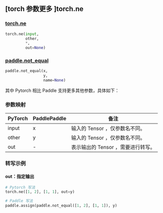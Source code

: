 ## [torch 参数更多 ]torch.ne

### [torch.ne](https://pytorch.org/docs/stable/generated/torch.ne.html?highlight=torch.ne#torch.ne)

```python
torch.ne(input,
         other,
         *,
         out=None)
```

### [paddle.not_equal](https://www.paddlepaddle.org.cn/documentation/docs/zh/api/paddle/not_equal_cn.html#not_equal)

```python
paddle.not_equal(x,
                 y,
                 name=None)
```

其中 Pytorch 相比 Paddle 支持更多其他参数，具体如下：

### 参数映射
| PyTorch       | PaddlePaddle | 备注                                                   |
| ------------- | ------------ | ------------------------------------------------------ |
| input         | x            | 输入的 Tensor ，仅参数名不同。                          |
| other         | y            | 输入的 Tensor ，仅参数名不同。                          |
| out           | -            | 表示输出的 Tensor ，需要进行转写。                      |


### 转写示例
#### out：指定输出
```python
# Pytorch 写法
torch.ne([1, 2], [1, 1], out=y)

# Paddle 写法
paddle.assign(paddle.not_equal([1, 2], [1, 1]), y)
```
